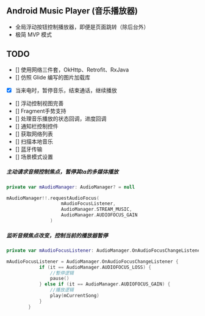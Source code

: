 ## Android Music Player (音乐播放器)

- 全局浮动按钮控制播放器，即便是页面跳转（除后台外）
- 极简 MVP 模式

## TODO 
- [] 使用网络三件套，OkHttp、Retrofit、RxJava
- [] 仿照 Glide 编写的图片加载库
- [X] 当来电时，暂停音乐，结束通话，继续播放
- [] 浮动控制视图完善
- [] Fragment手势支持
- [] 处理音乐播放的状态回调，进度回调
- [] 通知栏控制控件
- [] 获取网络列表
- [] 扫描本地音乐
- [] 蓝牙传输
- [] 场景模式设置

##### 主动请求音频控制焦点，暂停其ta的多媒体播放
```kotlin
private var mAudioManager: AudioManager? = null

mAudioManager!!.requestAudioFocus(
                    mAudioFocusListener,
                    AudioManager.STREAM_MUSIC,
                    AudioManager.AUDIOFOCUS_GAIN
                )
```

##### 监听音频焦点改变，控制当前的播放器暂停
```kotlin
private var mAudioFocusListener: AudioManager.OnAudioFocusChangeListener? = null

mAudioFocusListener = AudioManager.OnAudioFocusChangeListener {
            if (it == AudioManager.AUDIOFOCUS_LOSS) {
                //暫停逻辑
                pause()
            } else if (it == AudioManager.AUDIOFOCUS_GAIN) {
                //播放逻辑
                play(mCurrentSong)
            }
        }
```

